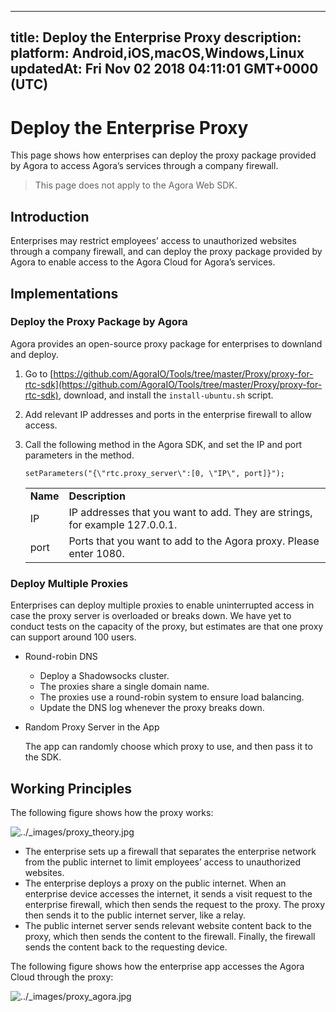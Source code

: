 
---
title: Deploy the Enterprise Proxy
description: 
platform: Android,iOS,macOS,Windows,Linux
updatedAt: Fri Nov 02 2018 04:11:01 GMT+0000 (UTC)
---
# Deploy the Enterprise Proxy
This page shows how enterprises can deploy the proxy package provided by Agora to access Agora’s services through a company firewall.

> This page does not apply to the Agora Web SDK.

## Introduction

Enterprises may restrict employees’ access to unauthorized websites through a company firewall, and can deploy the proxy package provided by Agora to enable access to the Agora Cloud for Agora’s services.

## Implementations

### Deploy the Proxy Package by Agora

Agora provides an open-source proxy package for enterprises to downland and deploy.

1. Go to [https://github.com/AgoraIO/Tools/tree/master/Proxy/proxy-for-rtc-sdk](https://github.com/AgoraIO/Tools/tree/master/Proxy/proxy-for-rtc-sdk), download, and install the `install-ubuntu.sh` script.

2. Add relevant IP addresses and ports in the enterprise firewall to allow access.

3. Call the following method in the Agora SDK, and set the IP and port parameters in the method.

   ```
   setParameters("{\"rtc.proxy_server\":[0, \"IP\", port]}");
   ```

   <table>
   <colgroup>
   <col/>
   <col/>
   </colgroup>
   <tbody>
   <tr><td><strong>Name</strong></td>
   <td><strong>Description</strong></td>
   </tr>
   <tr><td>IP</td>
   <td>IP addresses that you want to add. They are strings, for example 127.0.0.1.</td>
   </tr>
   <tr><td>port</td>
   <td>Ports that you want to add to the Agora proxy. Please enter 1080.</td>
   </tr>
   </tbody>
   </table>

### Deploy Multiple Proxies

Enterprises can deploy multiple proxies to enable uninterrupted access in case the proxy server is overloaded or breaks down. We have yet to conduct tests on the capacity of the proxy, but estimates are that one proxy can support around 100 users.

- Round-robin DNS

	- Deploy a Shadowsocks cluster.
	- The proxies share a single domain name.
	- The proxies use a round-robin system to ensure load balancing.
	- Update the DNS log whenever the proxy breaks down.

- Random Proxy Server in the App

	The app can randomly choose which proxy to use, and then pass it to the SDK.

## Working Principles

The following figure shows how the proxy works:

<img alt="../_images/proxy_theory.jpg" src="https://web-cdn.agora.io/docs-files/en/proxy_theory.jpg" />

- The enterprise sets up a firewall that separates the enterprise network from the public internet to limit employees’ access to unauthorized websites.
- The enterprise deploys a proxy on the public internet. When an enterprise device accesses the internet, it sends a visit request to the enterprise firewall, which then sends the request to the proxy. The proxy then sends it to the public internet server, like a relay.
- The public internet server sends relevant website content back to the proxy, which then sends the content to the firewall. Finally, the firewall sends the content back to the requesting device.

The following figure shows how the enterprise app accesses the Agora Cloud through the proxy:

<img alt="../_images/proxy_agora.jpg" src="https://web-cdn.agora.io/docs-files/en/proxy_agora.jpg" />
